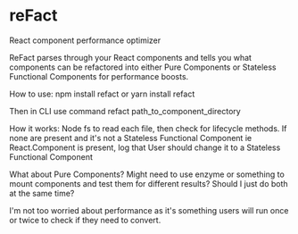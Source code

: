 # reFact
React component performance optimizer

ReFact parses through your React components and tells you what components can be refactored into either Pure Components or Stateless Functional Components for performance boosts.

How to use:
npm install refact
or 
yarn install refact

Then in CLI use command
refact path_to_component_directory

How it works:
Node fs to read each file, then check for lifecycle methods. If none are present and it's not a Stateless Functional Component ie React.Component is present, log that User should change it to a Stateless Functional Component

What about Pure Components?
Might need to use enzyme or something to mount components and test them for different results?
Should I just do both at the same time?

I'm not too worried about performance as it's something users will run once or twice to check if they need to convert.